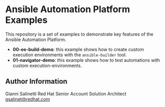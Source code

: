 # Ansible Automation Platform Examples

This repository is a set of examples to demonstrate key features of the Ansible
Automation Platform.

- **00-ee-build-demo**:  this example shows how to create custom execution 
  environments with the `ansible-builder` tool.
- **01-navigator-demo**: this example shows how to test automations with 
  custom execution-environments.

Author Information
------------------
Gianni Salinetti
Red Hat Senior Account Solution Architect
gsalinet@redhat.com
